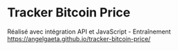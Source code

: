 # Tracker Bitcoin Price
Réalisé avec intégration API et JavaScript - Entraînement <br>
https://angelgaeta.github.io/tracker-bitcoin-price/ 
